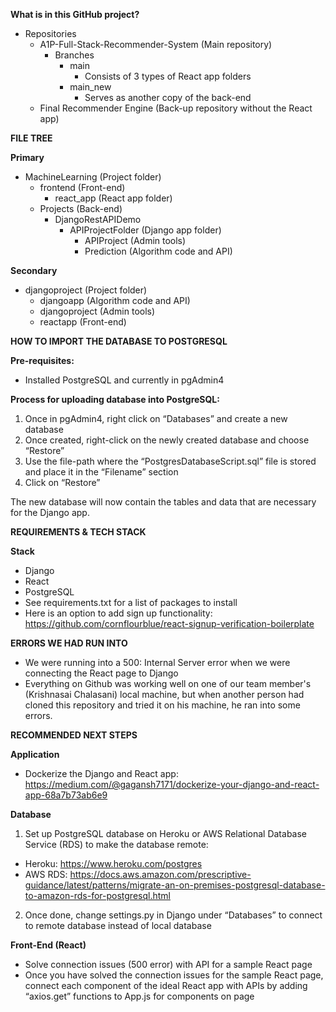 **What is in this GitHub project?**
- Repositories
  - A1P-Full-Stack-Recommender-System (Main repository)
    - Branches
      - main
        - Consists of 3 types of React app folders
      - main_new
        - Serves as another copy of the back-end
  - Final Recommender Engine (Back-up repository without the React app)


**FILE TREE**

**Primary**
- MachineLearning (Project folder)
  - frontend (Front-end)
    - react_app (React app folder)
  - Projects (Back-end)
    - DjangoRestAPIDemo
      - APIProjectFolder (Django app folder)
        - APIProject (Admin tools)
        - Prediction (Algorithm code and API)

**Secondary**
- djangoproject (Project folder)
  - djangoapp (Algorithm code and API)
  - djangoproject (Admin tools)
  - reactapp (Front-end)

        
        
**HOW TO IMPORT THE DATABASE TO POSTGRESQL**

**Pre-requisites:**

- Installed PostgreSQL and currently in pgAdmin4

**Process for uploading database into PostgreSQL:**

1. Once in pgAdmin4, right click on “Databases” and create a new database
2. Once created, right-click on the newly created database and choose “Restore”
3. Use the file-path where the “PostgresDatabaseScript.sql” file is stored and place it in the “Filename” section
4. Click on “Restore”

The new database will now contain the tables and data that are necessary for the Django app.


**REQUIREMENTS & TECH STACK**

**Stack**

- Django
- React
- PostgreSQL
- See requirements.txt for a list of packages to install
- Here is an option to add sign up functionality: https://github.com/cornflourblue/react-signup-verification-boilerplate
        
        
 **ERRORS WE HAD RUN INTO**

 - We were running into a 500: Internal Server error when we were connecting the React page to Django
 - Everything on Github was working well on one of our team member's (Krishnasai Chalasani) local machine, but when another person had cloned this repository and tried it on his machine, he ran into some errors.


**RECOMMENDED NEXT STEPS**

**Application**
- Dockerize the Django and React app: https://medium.com/@gagansh7171/dockerize-your-django-and-react-app-68a7b73ab6e9

**Database**
1. Set up PostgreSQL database on Heroku or AWS Relational Database Service (RDS) to make the database remote:
  - Heroku: https://www.heroku.com/postgres
  - AWS RDS: https://docs.aws.amazon.com/prescriptive-guidance/latest/patterns/migrate-an-on-premises-postgresql-database-to-amazon-rds-for-postgresql.html
2. Once done, change settings.py in Django under “Databases” to connect to remote database instead of local database

**Front-End (React)**
- Solve connection issues (500 error) with API for a sample React page
- Once you have solved the connection issues for the sample React page, connect each component of the ideal React app with APIs by adding “axios.get” functions to App.js for components on page
